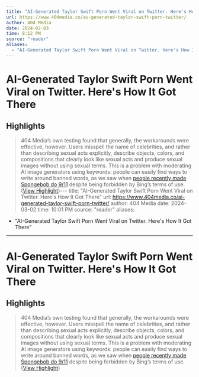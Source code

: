 ```yaml
---
title: "AI-Generated Taylor Swift Porn Went Viral on Twitter. Here's How It Got There"
url: https://www.404media.co/ai-generated-taylor-swift-porn-twitter/
author: 404 Media
date: 2024-02-03
time: 8:12 PM
source: "reader"
aliases:
  - "AI-Generated Taylor Swift Porn Went Viral on Twitter. Here's How It Got There"
---
```

# AI-Generated Taylor Swift Porn Went Viral on Twitter. Here's How It Got There

## Highlights
> 404 Media’s own testing found that generally, the workarounds were effective, however. Users misspell the name of celebrities, and rather than describing sexual acts explicitly, describe objects, colors, and compositions that clearly look like sexual acts and produce sexual images without using sexual terms. This is a problem with moderating AI image generators using keywords: people can easily find ways to write around banned words, as we saw when [people recently made Spongebob do 9/11](https://www.404media.co/bing-is-generating-images-of-spongebob-doing-9-11/) despite being forbidden by Bing’s terms of use. ([View Highlight](https://read.readwise.io/read/01hn18vxz6v78btbsk8dxnkcqw))---
title: "AI-Generated Taylor Swift Porn Went Viral on Twitter. Here's How It Got There"
url: https://www.404media.co/ai-generated-taylor-swift-porn-twitter/
author: 404 Media
date: 2024-03-02
time: 10:01 PM
source: "reader"
aliases:
  - "AI-Generated Taylor Swift Porn Went Viral on Twitter. Here's How It Got There"
---
# AI-Generated Taylor Swift Porn Went Viral on Twitter. Here's How It Got There

## Highlights
> 404 Media’s own testing found that generally, the workarounds were effective, however. Users misspell the name of celebrities, and rather than describing sexual acts explicitly, describe objects, colors, and compositions that clearly look like sexual acts and produce sexual images without using sexual terms. This is a problem with moderating AI image generators using keywords: people can easily find ways to write around banned words, as we saw when [people recently made Spongebob do 9/11](https://www.404media.co/bing-is-generating-images-of-spongebob-doing-9-11/) despite being forbidden by Bing’s terms of use. ([View Highlight](https://read.readwise.io/read/01hn18vxz6v78btbsk8dxnkcqw))

